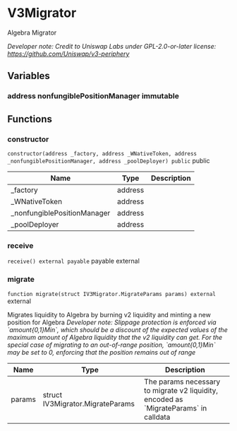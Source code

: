 

# V3Migrator


Algebra Migrator



*Developer note: Credit to Uniswap Labs under GPL-2.0-or-later license:
https://github.com/Uniswap/v3-periphery*



## Variables
### address nonfungiblePositionManager immutable




## Functions
### constructor


`constructor(address _factory, address _WNativeToken, address _nonfungiblePositionManager, address _poolDeployer) public`  public





| Name | Type | Description |
| ---- | ---- | ----------- |
| _factory | address |  |
| _WNativeToken | address |  |
| _nonfungiblePositionManager | address |  |
| _poolDeployer | address |  |


### receive


`receive() external payable` payable external







### migrate


`function migrate(struct IV3Migrator.MigrateParams params) external`  external

Migrates liquidity to Algebra by burning v2 liquidity and minting a new position for Algebra
*Developer note: Slippage protection is enforced via &#x60;amount{0,1}Min&#x60;, which should be a discount of the expected values of
the maximum amount of Algebra liquidity that the v2 liquidity can get. For the special case of migrating to an
out-of-range position, &#x60;amount{0,1}Min&#x60; may be set to 0, enforcing that the position remains out of range*



| Name | Type | Description |
| ---- | ---- | ----------- |
| params | struct IV3Migrator.MigrateParams | The params necessary to migrate v2 liquidity, encoded as &#x60;MigrateParams&#x60; in calldata |





